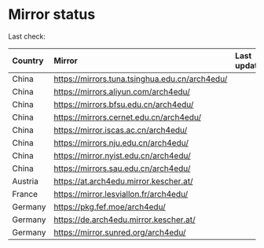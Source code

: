 <script src="./time.js"></script>
# Mirror status
Last check: <script type="text/javascript">localize(1702070143.9591131);</script>

|Country|Mirror|Last update|
|:------|:-----|:----------|
|China|https://mirrors.tuna.tsinghua.edu.cn/arch4edu/|<script type="text/javascript">localize(1702017267);</script>|
|China|https://mirrors.aliyun.com/arch4edu/|<script type="text/javascript">localize(1702060576);</script>|
|China|https://mirrors.bfsu.edu.cn/arch4edu/|<script type="text/javascript">localize(1702017267);</script>|
|China|https://mirrors.cernet.edu.cn/arch4edu/|<script type="text/javascript">localize(1702017267);</script>|
|China|https://mirror.iscas.ac.cn/arch4edu/|<script type="text/javascript">localize(1702017267);</script>|
|China|https://mirrors.nju.edu.cn/arch4edu/|<script type="text/javascript">localize(1701973920);</script>|
|China|https://mirror.nyist.edu.cn/arch4edu/|<script type="text/javascript">localize(1702060576);</script>|
|China|https://mirrors.sau.edu.cn/arch4edu/|<script type="text/javascript">localize(1702060576);</script>|
|Austria|https://at.arch4edu.mirror.kescher.at/|<script type="text/javascript">localize(1702060576);</script>|
|France|https://mirror.lesviallon.fr/arch4edu/|<script type="text/javascript">localize(1702017267);</script>|
|Germany|https://pkg.fef.moe/arch4edu/|<script type="text/javascript">localize(1702060576);</script>|
|Germany|https://de.arch4edu.mirror.kescher.at/|<script type="text/javascript">localize(1702060576);</script>|
|Germany|https://mirror.sunred.org/arch4edu/|<script type="text/javascript">localize(1702060576);</script>|

<script src="./tablefilter/tablefilter.js"></script>
<script src="./table.js"></script>